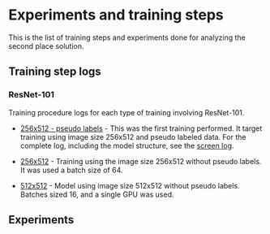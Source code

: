 # Experiments and training steps

This is the list of training steps and experiments done for analyzing the second place solution.

## Training step logs

### ResNet-101

Training procedure logs for each type of training involving ResNet-101.

- [256x512 - pseudo labels](./resnet101.pseudo.256x512.log) - This was the first training performed. It target training using image size 256x512 and pseudo labeled data. For the complete log, including the model structure, see the [screen log](/screen-resnet101.pseudo.256x512.log).

- [256x512](./resnet.256x512.log) - Training using the image size 256x512 without pseudo labels. It was used a batch size of 64.
- [512x512](./resnet.512x512.log) - Model using image size 512x512 without pseudo labels. Batches sized 16, and a single GPU was used.

## Experiments

